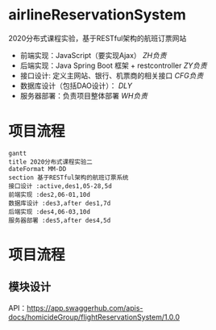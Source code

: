 # airlineReservationSystem
2020分布式课程实验，基于RESTful架构的航班订票网站
- 前端实现：JavaScript（要实现Ajax） *ZH负责*
- 后端实现：Java Spring Boot 框架 + restcontroller *ZY负责* 
- 接口设计: 定义主网站、银行、机票商的相关接口 *CFG负责*
- 数据库设计（包括DAO设计）： *DLY* 
- 服务器部署：负责项目整体部署 *WH负责*


# 项目流程


``` mermaid
gantt 
title 2020分布式课程实验二
dateFormat MM-DD  
section 基于RESTful架构的航班订票系统
接口设计 :active,des1,05-28,5d
前端实现 :des2,06-01,10d
数据库设计 :des3,after des1,7d
后端实现 :des4,06-03,10d
服务器部署 :des5,after des4,5d
```


# 项目流程

## 模块设计
API：https://app.swaggerhub.com/apis-docs/homicideGroup/flightReservationSystem/1.0.0